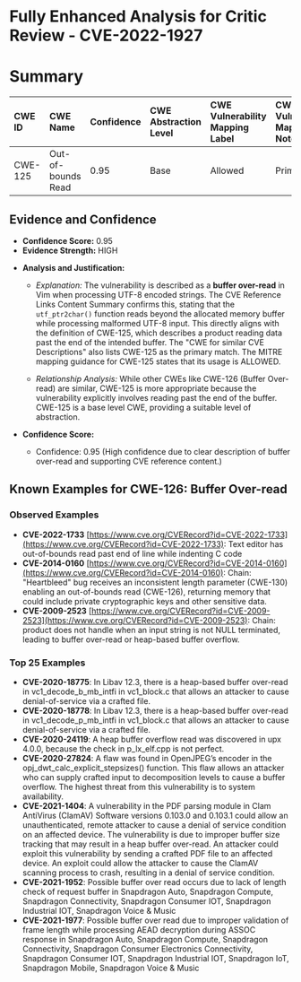 # Fully Enhanced Analysis for Critic Review - CVE-2022-1927

# Summary
| CWE ID  | CWE Name                       | Confidence | CWE Abstraction Level | CWE Vulnerability Mapping Label | CWE-Vulnerability Mapping Notes |
| :-------- | :----------------------------- | :--------- | :-------------------- | :------------------------------ | :------------------------------ |
| CWE-125 | Out-of-bounds Read | 0.95 | Base | Allowed | Primary CWE |

## Evidence and Confidence

*   **Confidence Score:** 0.95
*   **Evidence Strength:** HIGH

- **Analysis and Justification:**
  - *Explanation:* The vulnerability is described as a **buffer over-read** in Vim when processing UTF-8 encoded strings. The CVE Reference Links Content Summary confirms this, stating that the `utf_ptr2char()` function reads beyond the allocated memory buffer while processing malformed UTF-8 input. This directly aligns with the definition of CWE-125, which describes a product reading data past the end of the intended buffer. The "CWE for similar CVE Descriptions" also lists CWE-125 as the primary match. The MITRE mapping guidance for CWE-125 states that its usage is ALLOWED.

  - *Relationship Analysis:* While other CWEs like CWE-126 (Buffer Over-read) are similar, CWE-125 is more appropriate because the vulnerability explicitly involves reading past the end of the buffer. CWE-125 is a base level CWE, providing a suitable level of abstraction.

- **Confidence Score:**
  - Confidence: 0.95 (High confidence due to clear description of buffer over-read and supporting CVE reference content.)



## Known Examples for CWE-126: Buffer Over-read
### Observed Examples
- **CVE-2022-1733** [https://www.cve.org/CVERecord?id=CVE-2022-1733](https://www.cve.org/CVERecord?id=CVE-2022-1733): Text editor has out-of-bounds read past end of line while indenting C code
- **CVE-2014-0160** [https://www.cve.org/CVERecord?id=CVE-2014-0160](https://www.cve.org/CVERecord?id=CVE-2014-0160): Chain: "Heartbleed" bug receives an inconsistent length parameter (CWE-130) enabling an out-of-bounds read (CWE-126), returning memory that could include private cryptographic keys and other sensitive data.
- **CVE-2009-2523** [https://www.cve.org/CVERecord?id=CVE-2009-2523](https://www.cve.org/CVERecord?id=CVE-2009-2523): Chain: product does not handle when an input string is not NULL terminated, leading to buffer over-read or heap-based buffer overflow.
### Top 25 Examples
- **CVE-2020-18775**: In Libav 12.3, there is a heap-based buffer over-read in vc1_decode_b_mb_intfi in vc1_block.c that allows an attacker to cause denial-of-service via a crafted file.
- **CVE-2020-18778**: In Libav 12.3, there is a heap-based buffer over-read in vc1_decode_p_mb_intfi in vc1_block.c that allows an attacker to cause denial-of-service via a crafted file.
- **CVE-2020-24119**: A heap buffer overflow read was discovered in upx 4.0.0, because the check in p_lx_elf.cpp is not perfect.
- **CVE-2020-27824**: A flaw was found in OpenJPEG’s encoder in the opj_dwt_calc_explicit_stepsizes() function. This flaw allows an attacker who can supply crafted input to decomposition levels to cause a buffer overflow. The highest threat from this vulnerability is to system availability.
- **CVE-2021-1404**: A vulnerability in the PDF parsing module in Clam AntiVirus (ClamAV) Software versions 0.103.0 and 0.103.1 could allow an unauthenticated, remote attacker to cause a denial of service condition on an affected device. The vulnerability is due to improper buffer size tracking that may result in a heap buffer over-read. An attacker could exploit this vulnerability by sending a crafted PDF file to an affected device. An exploit could allow the attacker to cause the ClamAV scanning process to crash, resulting in a denial of service condition.
- **CVE-2021-1952**: Possible buffer over read occurs due to lack of length check of request buffer in Snapdragon Auto, Snapdragon Compute, Snapdragon Connectivity, Snapdragon Consumer IOT, Snapdragon Industrial IOT, Snapdragon Voice & Music
- **CVE-2021-1977**: Possible buffer over read due to improper validation of frame length while processing AEAD decryption during ASSOC response in Snapdragon Auto, Snapdragon Compute, Snapdragon Connectivity, Snapdragon Consumer Electronics Connectivity, Snapdragon Consumer IOT, Snapdragon Industrial IOT, Snapdragon IoT, Snapdragon Mobile, Snapdragon Voice & Music
